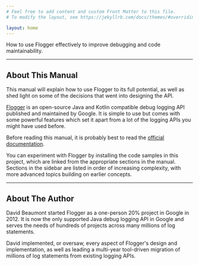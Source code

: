```yaml
---
# Feel free to add content and custom Front Matter to this file.
# To modify the layout, see https://jekyllrb.com/docs/themes/#overriding-theme-defaults

layout: home
---
```


How to use Flogger effectively to improve debugging and code maintainability.

---

## About This Manual

This manual will explain how to use Flogger to its full potential, as well as shed light on some of
the decisions that went into designing the API.

[Flogger](https://github.com/google/flogger) is an open-source Java and Kotlin compatible debug
logging API  published and maintained by Google. It is simple to use but comes with some powerful
features which  set it apart from a lot of the logging APIs you might have used before.

Before reading this manual, it is probably best to read
the [official documentation](https://github.com/google/flogger).

You can experiment with Flogger by installing the code samples in this project, which are linked
from the appropriate sections in the manual. Sections in the sidebar are listed in order of
increasing complexity, with more advanced topics building on earlier concepts.

---

## About The Author

David Beaumont started Flogger as a one-person 20% project in Google in 2012. It is now the only
supported Java debug logging API in Google and serves the needs of hundreds of projects across
many millions of log statements.

David implemented, or oversaw, every aspect of Flogger's design and implementation, as well as
leading a multi-year tool-driven migration of millions of log statements from existing logging APIs.